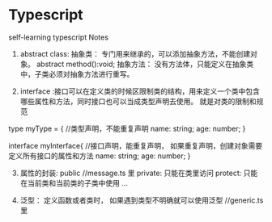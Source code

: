 # Typescript

self-learning typescript Notes

1. abstract class: 抽象类： 专门用来继承的，可以添加抽象方法，不能创建对象。
   abstract method():void; 抽象方法： 没有方法体，只能定义在抽象类中，子类必须对抽象方法进行重写。

2. interface :接口可以在定义类的时候区限制类的结构，用来定义一个类中包含哪些属性和方法，同时接口也可以当成类型声明去使用。
   就是对类的限制和规范

type myType = { //类型声明，不能重复声明
name: string;
age: number;
}

interface myInterface{ //接口声明，能重复声明， 如果重复声明，创建对象需要定义所有接口的属性和方法
name: string;
age: number;
}

3. 属性的封装: public //message.ts 里
   private: 只能在类里访问
   protect: 只能在当前类和当前类的子类中使用
   ...

4. 泛型： 定义函数或者类时， 如果遇到类型不明确就可以使用泛型 //generic.ts 里
